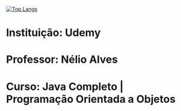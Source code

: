 [![Top Langs](https://github-readme-stats.vercel.app/api/top-langs/?username=wirzberger&layout=compact)](https://github.com/anuraghazra/github-readme-stats)
# Instituição: Udemy
# Professor: Nélio Alves
# Curso: Java Completo | Programação Orientada a Objetos

